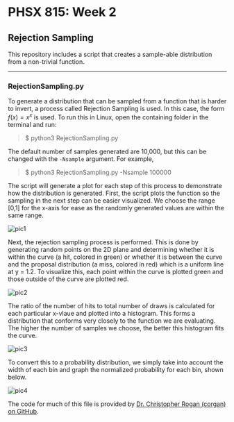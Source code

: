 # PHSX 815: Week 2
## Rejection Sampling 

This repository includes a script that creates a sample-able distribution from a non-trivial function.

---

### RejectionSampling.py

To generate a distribution that can be sampled from a function that is harder to invert, a process called Rejection Sampling is used. In this case, the form $f(x)=x^x$ is used. To run this in Linux, open the containing folder in the terminal and run:

> $ python3 RejectionSampling.py

The default number of samples generated are 10,000, but this can be changed with the `-Nsample` argument. For example,

> $ python3 RejectionSampling.py -Nsample 100000 

The script will generate a plot for each step of this process to demonstrate how the distribution is generated. First, the script plots the function so the sampling in the next step can be easier visualized. We choose the range [0,1] for the x-axis for ease as the randomly generated values are within the same range.

![pic1](https://user-images.githubusercontent.com/76142511/219473716-c65b7655-6acc-47dd-867e-00e545cc532b.png)

Next, the rejection sampling process is performed. This is done by generating random points on the 2D plane and determining whether it is within the curve (a hit, colored in green) or whether it is between the curve and the proposal distribution (a miss, colored in red) which is a uniform line at y = 1.2. To visualize this, each point within the curve is plotted green and those outside of the curve are plotted red. 

![pic2](https://user-images.githubusercontent.com/76142511/219473814-53f15946-5885-49c5-9ef3-6632cd28b364.png)

The ratio of the number of hits to total number of draws is calculated for each particular x-vlaue and plotted into a histogram. This forms a distribution that conforms very closely to the function we are evaluating. The higher the number of samples we choose, the better this histogram fits the curve.

![pic3](https://user-images.githubusercontent.com/76142511/219473833-8b783a51-b0d2-4ce6-9d62-526eb1c606ad.png)

To convert this to a probability distribution, we simply take into account the width of each bin and graph the normalized probability for each bin, shown below.

![pic4](https://user-images.githubusercontent.com/76142511/219473882-3c50f0a2-a07a-4610-8639-f7989799f8f9.png)

The code for much of this file is provided by [Dr. Christopher Rogan (corgan) on GitHub](https://github.com/crogan/PHSX815_Week5/tree/master/python).

